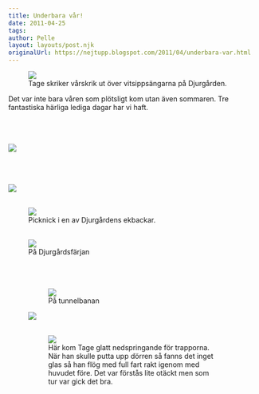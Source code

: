 ```yaml
---
title: Underbara vår!
date: 2011-04-25
tags: 	
author: Pelle
layout: layouts/post.njk
originalUrl: https://nejtupp.blogspot.com/2011/04/underbara-var.html
---
```


<figure>
	<img src="../../../../img/Pa%25CC%258Askdag%2Bpa%25CC%258A%2BDjurga%25CC%258Arden-_MG_8808.jpg">
	<figcaption>Tage skriker vårskrik ut över vitsippsängarna på Djurgården.<br></figcaption>
</figure>

Det var inte bara våren som plötsligt kom utan även sommaren.</span> Tre fantastiska härliga lediga dagar har vi haft.<br>
	<figcaption></span></span></div><div style="text-align: left;">
	<figcaption></span></span><br>
	<figcaption></span></span></div></div><br><br><img src="../../../../img/Pa%25CC%258Askdag%2Bpa%25CC%258A%2BDjurga%25CC%258Arden-_MG_8864.jpg">
<br><br>

<br><br><img src="../../../../img/Pa%25CC%258Askdag%2Bpa%25CC%258A%2BDjurga%25CC%258Arden-_MG_8877.jpg"><br><br>

<figure>
	<img src="../../../../img/Pa%25CC%258Askdag%2Bpa%25CC%258A%2BDjurga%25CC%258Arden-_MG_8791.jpg">
	<figcaption>Picknick i en av Djurgårdens ekbackar.<br><br></figcaption>
</figure>

<figure>
	<img src="../../../../img/Pa%25CC%258Askdag%2Bpa%25CC%258A%2BDjurga%25CC%258Arden-_MG_8931.jpg">
	<figcaption>På Djurgårdsfärjan</span></span><br><br><br></div>
	<figcaption><br></span></span></div><figure>
	<img src="../../../../img/Pa%25CC%258Askdag%2Bpa%25CC%258A%2BDjurga%25CC%258Arden-_MG_8940.jpg">
	<figcaption>På tunnelbanan<br></figcaption>
</figure>

</div><img src="../../../../img/Pa%25CC%258Askdag%2Bpa%25CC%258A%2BDjurga%25CC%258Arden-_MG_8948.jpg"><br><br>

<figure>
	<img src="../../../../img/Pa%25CC%258Askdag%2Bpa%25CC%258A%2BDjurga%25CC%258Arden-_MG_8967.jpg">
	<figcaption>Här kom Tage glatt nedspringande för trapporna. När han skulle putta upp dörren så fanns det inget glas så han flög med full fart rakt igenom med huvudet före. Det var förstås lite otäckt men som tur var gick det bra.</figcaption>
</figure>
